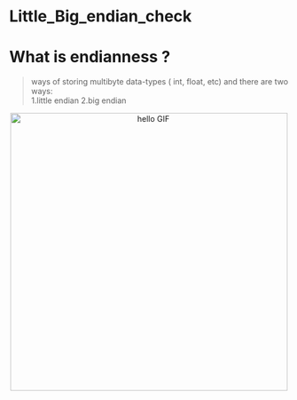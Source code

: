 # Little_Big_endian_check
<h1> What is endianness ?</h1>

> ways of storing multibyte data-types ( int, float, etc) and there are two ways:
> <br />1.little endian 
> 2.big endian

<div align="center">
    <img width="500px" alt="hello GIF" src="https://images.squarespace-cdn.com/content/v1/549dcda5e4b0a47d0ae1db1e/1490746414666-EM74IA60AFM16OEH9G22/image-asset.png?format=500w">
</div>

